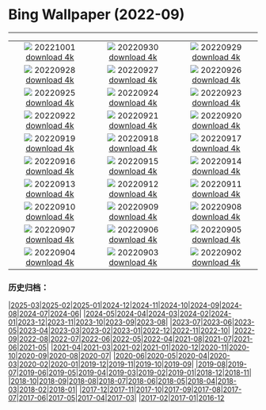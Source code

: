 # Bing Wallpaper (2022-09)
**************
| | | |
| :----: | :----: | :----: |
| ![](https://www.bing.com/th?id=OHR.BridalVeilFalls_EN-IN3773661130_1920x1080.jpg) 20221001 [download 4k](https://www.bing.com/th?id=OHR.BridalVeilFalls_EN-IN3773661130_UHD.jpg) | ![](https://www.bing.com/th?id=OHR.EubalaenaAustralis_EN-IN2975314371_1920x1080.jpg) 20220930 [download 4k](https://www.bing.com/th?id=OHR.EubalaenaAustralis_EN-IN2975314371_UHD.jpg) | ![](https://www.bing.com/th?id=OHR.InfiniD_EN-IN2161897930_1920x1080.jpg) 20220929 [download 4k](https://www.bing.com/th?id=OHR.InfiniD_EN-IN2161897930_UHD.jpg) |
| ![](https://www.bing.com/th?id=OHR.ToyTrainShimla_EN-IN1920290957_1920x1080.jpg) 20220928 [download 4k](https://www.bing.com/th?id=OHR.ToyTrainShimla_EN-IN1920290957_UHD.jpg) | ![](https://www.bing.com/th?id=OHR.YellowstoneUGB_EN-IN3218333114_1920x1080.jpg) 20220927 [download 4k](https://www.bing.com/th?id=OHR.YellowstoneUGB_EN-IN3218333114_UHD.jpg) | ![](https://www.bing.com/th?id=OHR.SusitnaRiver_EN-IN2619893035_1920x1080.jpg) 20220926 [download 4k](https://www.bing.com/th?id=OHR.SusitnaRiver_EN-IN2619893035_UHD.jpg) |
| ![](https://www.bing.com/th?id=OHR.AmazonMangroves_EN-IN2262837682_1920x1080.jpg) 20220925 [download 4k](https://www.bing.com/th?id=OHR.AmazonMangroves_EN-IN2262837682_UHD.jpg) | ![](https://www.bing.com/th?id=OHR.DarkSkyAcadia_EN-IN1497457710_1920x1080.jpg) 20220924 [download 4k](https://www.bing.com/th?id=OHR.DarkSkyAcadia_EN-IN1497457710_UHD.jpg) | ![](https://www.bing.com/th?id=OHR.GoldenJellyfish_EN-IN4273842650_1920x1080.jpg) 20220923 [download 4k](https://www.bing.com/th?id=OHR.GoldenJellyfish_EN-IN4273842650_UHD.jpg) |
| ![](https://www.bing.com/th?id=OHR.LastDollarRoad_EN-IN2409980698_1920x1080.jpg) 20220922 [download 4k](https://www.bing.com/th?id=OHR.LastDollarRoad_EN-IN2409980698_UHD.jpg) | ![](https://www.bing.com/th?id=OHR.PWPeaceDoves_EN-IN1499522423_1920x1080.jpg) 20220921 [download 4k](https://www.bing.com/th?id=OHR.PWPeaceDoves_EN-IN1499522423_UHD.jpg) | ![](https://www.bing.com/th?id=OHR.SitkaOtters_EN-IN0922348423_1920x1080.jpg) 20220920 [download 4k](https://www.bing.com/th?id=OHR.SitkaOtters_EN-IN0922348423_UHD.jpg) |
| ![](https://www.bing.com/th?id=OHR.QueenFuneral_EN-IN0072238637_1920x1080.jpg) 20220919 [download 4k](https://www.bing.com/th?id=OHR.QueenFuneral_EN-IN0072238637_UHD.jpg) | ![](https://www.bing.com/th?id=OHR.ArashiyamaBamboo_EN-IN0589878479_1920x1080.jpg) 20220918 [download 4k](https://www.bing.com/th?id=OHR.ArashiyamaBamboo_EN-IN0589878479_UHD.jpg) | ![](https://www.bing.com/th?id=OHR.Wellenflug_EN-IN8703571340_1920x1080.jpg) 20220917 [download 4k](https://www.bing.com/th?id=OHR.Wellenflug_EN-IN8703571340_UHD.jpg) |
| ![](https://www.bing.com/th?id=OHR.PianePuma_EN-IN8215054258_1920x1080.jpg) 20220916 [download 4k](https://www.bing.com/th?id=OHR.PianePuma_EN-IN8215054258_UHD.jpg) | ![](https://www.bing.com/th?id=OHR.MarbleCanyon_EN-IN7065098083_1920x1080.jpg) 20220915 [download 4k](https://www.bing.com/th?id=OHR.MarbleCanyon_EN-IN7065098083_UHD.jpg) | ![](https://www.bing.com/th?id=OHR.NalandaUniversity_EN-IN0326821062_1920x1080.jpg) 20220914 [download 4k](https://www.bing.com/th?id=OHR.NalandaUniversity_EN-IN0326821062_UHD.jpg) |
| ![](https://www.bing.com/th?id=OHR.GSDNPest_EN-IN4591436794_1920x1080.jpg) 20220913 [download 4k](https://www.bing.com/th?id=OHR.GSDNPest_EN-IN4591436794_UHD.jpg) | ![](https://www.bing.com/th?id=OHR.Aracari_EN-IN1457900474_1920x1080.jpg) 20220912 [download 4k](https://www.bing.com/th?id=OHR.Aracari_EN-IN1457900474_UHD.jpg) | ![](https://www.bing.com/th?id=OHR.KeralaIndia_EN-IN9612927300_1920x1080.jpg) 20220911 [download 4k](https://www.bing.com/th?id=OHR.KeralaIndia_EN-IN9612927300_UHD.jpg) |
| ![](https://www.bing.com/th?id=OHR.KLMidAutumn_EN-IN3314420087_1920x1080.jpg) 20220910 [download 4k](https://www.bing.com/th?id=OHR.KLMidAutumn_EN-IN3314420087_UHD.jpg) | ![](https://www.bing.com/th?id=OHR.BHNMBelize_EN-IN2914788416_1920x1080.jpg) 20220909 [download 4k](https://www.bing.com/th?id=OHR.BHNMBelize_EN-IN2914788416_UHD.jpg) | ![](https://www.bing.com/th?id=OHR.KathakaliDance_EN-IN1727759079_1920x1080.jpg) 20220908 [download 4k](https://www.bing.com/th?id=OHR.KathakaliDance_EN-IN1727759079_UHD.jpg) |
| ![](https://www.bing.com/th?id=OHR.MuseudoAmanha_EN-IN7752199486_1920x1080.jpg) 20220907 [download 4k](https://www.bing.com/th?id=OHR.MuseudoAmanha_EN-IN7752199486_UHD.jpg) | ![](https://www.bing.com/th?id=OHR.SquirrelMushroom_EN-IN7015548158_1920x1080.jpg) 20220906 [download 4k](https://www.bing.com/th?id=OHR.SquirrelMushroom_EN-IN7015548158_UHD.jpg) | ![](https://www.bing.com/th?id=OHR.TaigaRoad_EN-IN6002852309_1920x1080.jpg) 20220905 [download 4k](https://www.bing.com/th?id=OHR.TaigaRoad_EN-IN6002852309_UHD.jpg) |
| ![](https://www.bing.com/th?id=OHR.ArambolBeach_EN-IN5435187663_1920x1080.jpg) 20220904 [download 4k](https://www.bing.com/th?id=OHR.ArambolBeach_EN-IN5435187663_UHD.jpg) | ![](https://www.bing.com/th?id=OHR.MalaysiaTwinTowers_EN-IN4494674825_1920x1080.jpg) 20220903 [download 4k](https://www.bing.com/th?id=OHR.MalaysiaTwinTowers_EN-IN4494674825_UHD.jpg) | ![](https://www.bing.com/th?id=OHR.SeitanLimania_EN-IN3708251989_1920x1080.jpg) 20220902 [download 4k](https://www.bing.com/th?id=OHR.SeitanLimania_EN-IN3708251989_UHD.jpg) |

### 历史归档：

|[2025-03](2025-03/2025-03.md)|[2025-02](2025-02/2025-02.md)|[2025-01](2025-01/2025-01.md)|[2024-12](2024-12/2024-12.md)|[2024-11](2024-11/2024-11.md)|[2024-10](2024-10/2024-10.md)|[2024-09](2024-09/2024-09.md)|[2024-08](2024-08/2024-08.md)|[2024-07](2024-07/2024-07.md)|[2024-06](2024-06/2024-06.md)|
|[2024-05](2024-05/2024-05.md)|[2024-04](2024-04/2024-04.md)|[2024-03](2024-03/2024-03.md)|[2024-02](2024-02/2024-02.md)|[2024-01](2024-01/2024-01.md)|[2023-12](2023-12/2023-12.md)|[2023-11](2023-11/2023-11.md)|[2023-10](2023-10/2023-10.md)|[2023-09](2023-09/2023-09.md)|[2023-08](2023-08/2023-08.md)|
|[2023-07](2023-07/2023-07.md)|[2023-06](2023-06/2023-06.md)|[2023-05](2023-05/2023-05.md)|[2023-04](2023-04/2023-04.md)|[2023-03](2023-03/2023-03.md)|[2023-02](2023-02/2023-02.md)|[2023-01](2023-01/2023-01.md)|[2022-12](2022-12/2022-12.md)|[2022-11](2022-11/2022-11.md)|[2022-10](2022-10/2022-10.md)|
|[2022-09](2022-09/2022-09.md)|[2022-08](2022-08/2022-08.md)|[2022-07](2022-07/2022-07.md)|[2022-06](2022-06/2022-06.md)|[2022-05](2022-05/2022-05.md)|[2022-04](2022-04/2022-04.md)|[2021-08](2021-08/2021-08.md)|[2021-07](2021-07/2021-07.md)|[2021-06](2021-06/2021-06.md)|[2021-05](2021-05/2021-05.md)|
|[2021-04](2021-04/2021-04.md)|[2021-03](2021-03/2021-03.md)|[2021-02](2021-02/2021-02.md)|[2021-01](2021-01/2021-01.md)|[2020-12](2020-12/2020-12.md)|[2020-11](2020-11/2020-11.md)|[2020-10](2020-10/2020-10.md)|[2020-09](2020-09/2020-09.md)|[2020-08](2020-08/2020-08.md)|[2020-07](2020-07/2020-07.md)|
|[2020-06](2020-06/2020-06.md)|[2020-05](2020-05/2020-05.md)|[2020-04](2020-04/2020-04.md)|[2020-03](2020-03/2020-03.md)|[2020-02](2020-02/2020-02.md)|[2020-01](2020-01/2020-01.md)|[2019-12](2019-12/2019-12.md)|[2019-11](2019-11/2019-11.md)|[2019-10](2019-10/2019-10.md)|[2019-09](2019-09/2019-09.md)|
|[2019-08](2019-08/2019-08.md)|[2019-07](2019-07/2019-07.md)|[2019-06](2019-06/2019-06.md)|[2019-05](2019-05/2019-05.md)|[2019-04](2019-04/2019-04.md)|[2019-03](2019-03/2019-03.md)|[2019-02](2019-02/2019-02.md)|[2019-01](2019-01/2019-01.md)|[2018-12](2018-12/2018-12.md)|[2018-11](2018-11/2018-11.md)|
|[2018-10](2018-10/2018-10.md)|[2018-09](2018-09/2018-09.md)|[2018-08](2018-08/2018-08.md)|[2018-07](2018-07/2018-07.md)|[2018-06](2018-06/2018-06.md)|[2018-05](2018-05/2018-05.md)|[2018-04](2018-04/2018-04.md)|[2018-03](2018-03/2018-03.md)|[2018-02](2018-02/2018-02.md)|[2018-01](2018-01/2018-01.md)|
|[2017-12](2017-12/2017-12.md)|[2017-11](2017-11/2017-11.md)|[2017-10](2017-10/2017-10.md)|[2017-09](2017-09/2017-09.md)|[2017-08](2017-08/2017-08.md)|[2017-07](2017-07/2017-07.md)|[2017-06](2017-06/2017-06.md)|[2017-05](2017-05/2017-05.md)|[2017-04](2017-04/2017-04.md)|[2017-03](2017-03/2017-03.md)|
|[2017-02](2017-02/2017-02.md)|[2017-01](2017-01/2017-01.md)|[2016-12](2016-12/2016-12.md)